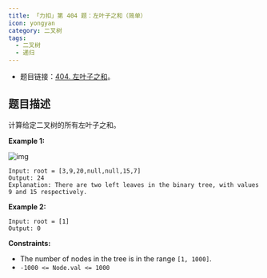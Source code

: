 ```yaml
---
title: 「力扣」第 404 题：左叶子之和（简单）
icon: yongyan
category: 二叉树
tags:
  - 二叉树
  - 递归
---
```


+ 题目链接：[404. 左叶子之和](https://leetcode-cn.com/problems/sum-of-left-leaves/description/)。

## 题目描述

计算给定二叉树的所有左叶子之和。



**Example 1:**

![img](https://assets.leetcode.com/uploads/2021/04/08/leftsum-tree.jpg)



```
Input: root = [3,9,20,null,null,15,7]
Output: 24
Explanation: There are two left leaves in the binary tree, with values 9 and 15 respectively.
```

**Example 2:**

```
Input: root = [1]
Output: 0
```

**Constraints:**

- The number of nodes in the tree is in the range `[1, 1000]`.
- `-1000 <= Node.val <= 1000`
